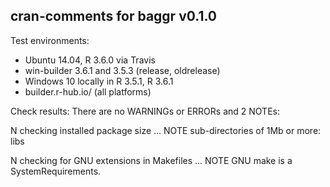 ## cran-comments for baggr v0.1.0

Test environments:
* Ubuntu 14.04, R 3.6.0 via Travis
* win-builder 3.6.1 and 3.5.3 (release, oldrelease)
* Windows 10 locally in R 3.5.1, R 3.6.1
* builder.r-hub.io/ (all platforms)

Check results:
There are no WARNINGs or ERRORs and 2 NOTEs:

N checking installed package size ... NOTE
  sub-directories of 1Mb or more: libs
  
N checking for GNU extensions in Makefiles ... NOTE
  GNU make is a SystemRequirements. 
  

